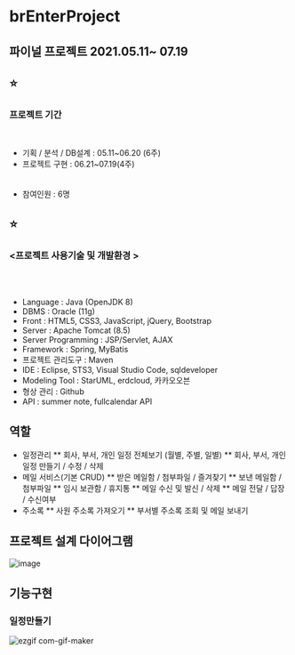 # brEnterProject

<h2>파이널 프로젝트 2021.05.11~ 07.19</h2>

## :star: <h3>프로젝트 기간</h3><br>
* 기획 / 분석 / DB설계 : 05.11~06.20 (6주)<br>
* 프로젝트 구현 : 06.21~07.19(4주)<br><br><br>
* 참여인원 : 6명


## :star: <h3><프로젝트 사용기술 및 개발환경 ></h3><br><br>

* Language : Java (OpenJDK 8)
* DBMS : Oracle (11g)
* Front : HTML5, CSS3, JavaScript, jQuery, Bootstrap
* Server : Apache Tomcat (8.5)
* Server Programming : JSP/Servlet, AJAX
* Framework : Spring, MyBatis
* 프로젝트 관리도구 : Maven
* IDE : Eclipse, STS3, Visual Studio Code, sqldeveloper
* Modeling Tool : StarUML, erdcloud, 카카오오븐
* 형상 관리 : Github
* API : summer note, fullcalendar API


## 역할
* 일정관리 
  ** 회사, 부서, 개인 일정 전체보기 (월별, 주별, 일별)
  ** 회사, 부서, 개인 일정 만들기 / 수정 / 삭제
* 메일 서비스(기본 CRUD)
  ** 받은 메일함 / 첨부파일 / 즐겨찾기 
  ** 보낸 메일함 / 첨부파일
  ** 임시 보관함 / 휴지통
  ** 메일 수신 및 발신 / 삭제
  ** 메일 전달 / 답장 / 수신여부
* 주소록
  ** 사원 주소록 가져오기
  ** 부서별 주소록 조회 및 메일 보내기
  
## 프로젝트 설계 다이어그램
  ![image](https://user-images.githubusercontent.com/74170717/127417964-04248788-4998-4350-823f-4f1b21c0ed8e.png)

## 기능구현 
 ### 일정만들기
  ![ezgif com-gif-maker](https://user-images.githubusercontent.com/74170717/127418382-2b88e878-9c19-40a3-a992-a8c8fee0b650.gif)

